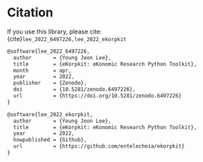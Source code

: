 # Citation

If you use this library, please cite: {cite}`lee_2022_6497226,lee_2022_ekorpkit`

```tex
@software{lee_2022_6497226,
  author       = {Young Joon Lee},
  title        = {eKorpkit: eKonomic Research Python Toolkit},
  month        = apr,
  year         = 2022,
  publisher    = {Zenodo},
  doi          = {10.5281/zenodo.6497226},
  url          = {https://doi.org/10.5281/zenodo.6497226}
}
```

```tex
@software{lee_2022_ekorpkit,
  author       = {Young Joon Lee},
  title        = {eKorpkit: eKonomic Research Python Toolkit},
  year         = 2022,
  howpublished = {Github},
  url          = {https://github.com/entelecheia/ekorpkit}
}
```
